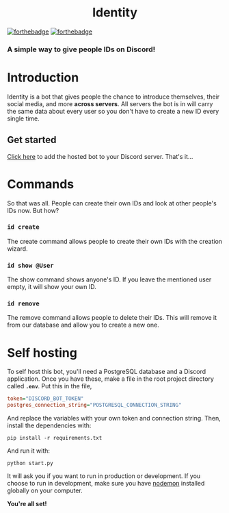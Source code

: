 <h1><center>Identity</center></h1>

[![forthebadge](https://forthebadge.com/images/badges/made-with-python.svg)](https://forthebadge.com) [![forthebadge](https://forthebadge.com/images/badges/built-with-love.svg)](https://forthebadge.com)

### A simple way to give people IDs on Discord!

# Introduction
Identity is a bot that gives people the chance to introduce themselves, their social media, and more **across servers**. All servers the bot is in will carry the same data about every user so you don't have to create a new ID every single time.

## Get started
[Click here](https://discord.com/api/oauth2/authorize?client_id=766353177226248253&permissions=8&scope=bot) to add the hosted bot to your Discord server. That's it...

# Commands
So that was all. People can create their own IDs and look at other people's IDs now. But how?

### `id create`
The create command allows people to create their own IDs with the creation wizard.

### `id show @User`
The show command shows anyone's ID. If you leave the mentioned user empty, it will show your own ID.

### `id remove`
The remove command allows people to delete their IDs. This will remove it from our database and allow you to create a new one.

# Self hosting
To self host this bot, you'll need a PostgreSQL database and a Discord application. Once you have these, make a file in the root project directory called **`.env`**. Put this in the file,
```ini
token="DISCORD_BOT_TOKEN"
postgres_connection_string="POSTGRESQL_CONNECTION_STRING"
```
And replace the variables with your own token and connection string. Then, install the dependencies with:
```
pip install -r requirements.txt
```
And run it with:
```
python start.py
```
It will ask you if you want to run in production or development. If you choose to run in development, make sure you have [nodemon](https://www.npmjs.com/package/nodemon) installed globally on your computer.

**You're all set!**